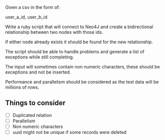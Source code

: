Given a csv in the form of:

user_a_id, user_b_id

Write a ruby script that will connect to Neo4J and create a bidirectional relationship between two nodes with those ids.

If either node already exists it should be found for the new relationship.

The script should be able to handle problems and generate a list of exceptions while still completing.

The input will sometimes contain non numeric characters, these should be exceptions and not be inserted.

Performance and parallelism should be considered as the test data will be millions of rows.

## Things to consider
-[ ] Duplicated relation
-[ ] Parallelism
-[ ] Non numeric characters
-[ ] uuid might not be unique if some records were deleted